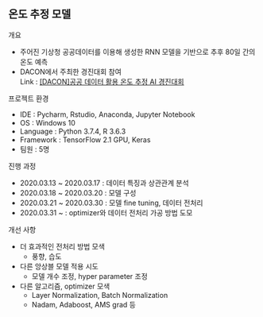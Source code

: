 온도 추정 모델
-------------------------------

개요
+ 주어진 기상청 공공데이터를 이용해 생성한 RNN 모델을 기반으로 추후 80일 간의 온도 예측
+ DACON에서 주최한 경진대회 참여   
Link : [[DACON]공공 데이터 활용 온도 추정 AI 경진대회](https://dacon.io/competitions/official/235584/overview/)

프로젝트 환경
+ IDE : Pycharm, Rstudio, Anaconda, Jupyter Notebook
+ OS : Windows 10
+ Language : Python 3.7.4, R 3.6.3
+ Framework : TensorFlow 2.1 GPU, Keras
+ 팀원 : 5명

진행 과정
+ 2020.03.13 ~ 2020.03.17 : 데이터 특징과 상관관계 분석
+ 2020.03.18 ~ 2020.03.20 : 모델 구성
+ 2020.03.21 ~ 2020.03.30 : 모델 fine tuning, 데이터 전처리
+ 2020.03.31 ~ : optimizer와 데이터 전처리 가공 방법 도모

개선 사항
+ 더 효과적인 전처리 방법 모색
  + 풍향, 습도
+ 다른 앙상블 모델 적용 시도
  + 모델 개수 조정, hyper parameter 조정
+ 다른 알고리즘, optimizer 모색
  + Layer Normalization, Batch Normalization
  + Nadam, Adaboost, AMS grad 등

